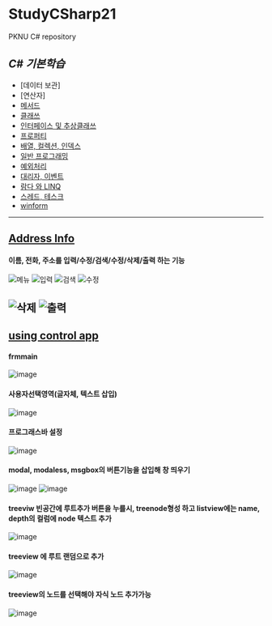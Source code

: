# StudyCSharp21
PKNU C# repository


## *C# 기본학습*
- [데이터 보관]
- [연산자]
- [메서드]( https://github.com/tjdwn6459/StudyCSharp21/tree/main/Chap06/Chap06App)
- [클래쓰](https://github.com/tjdwn6459/StudyCSharp21/tree/main/Chap07/Chap07App)
- [인터페이스 및 추상클래쓰](https://github.com/tjdwn6459/StudyCSharp21/tree/main/Chap08/Chap08App)
- [프로퍼티](https://github.com/tjdwn6459/StudyCSharp21/tree/main/Chap09/Chap09App)
- [배열, 컬렉션, 인덱스](https://github.com/tjdwn6459/StudyCSharp21/tree/main/Chap10/Chap10App)
- [일반 프로그래밍](https://github.com/tjdwn6459/StudyCSharp21/tree/main/Chap11/Chap11App)
- [예외처리](https://github.com/tjdwn6459/StudyCSharp21/tree/main/Chap12/Chap12App)
- [대리자, 이벤트](https://github.com/tjdwn6459/StudyCSharp21/tree/main/Chap13/ChapApp13)
- [람다 와 LINQ](https://github.com/tjdwn6459/StudyCSharp21/tree/main/Chap15/Chap15App)
- [스레드, 테스크](https://github.com/tjdwn6459/StudyCSharp21/tree/main/Chap19/Chap19App)
- [winform](https://github.com/tjdwn6459/StudyCSharp21/tree/main/Chap20/Chap20App)


------------------------------
## [Address Info](https://github.com/tjdwn6459/StudyCSharp21/tree/main/Chap99/AddressBookApp)
#### 이름, 전화, 주소를 입력/수정/검색/수정/삭제/출력 하는 기능
![메뉴](https://user-images.githubusercontent.com/77951833/111065538-ae40b280-84fd-11eb-9d35-cc7a59be17e9.png)
![입력](https://user-images.githubusercontent.com/77951833/111065546-ba2c7480-84fd-11eb-9573-6b14d6a35018.png)
![검색](https://user-images.githubusercontent.com/77951833/111065553-c44e7300-84fd-11eb-9dc4-d67bcc379267.png)
![수정](https://user-images.githubusercontent.com/77951833/111065555-ca445400-84fd-11eb-93ae-815a6de85ed3.png)

![삭제](https://user-images.githubusercontent.com/77951833/111065570-d29c8f00-84fd-11eb-884c-607509968f40.png)
![출력](https://user-images.githubusercontent.com/77951833/111065579-dc25f700-84fd-11eb-8397-c043a0ba9ba2.png)
---------------------------------
## [using control app](https://github.com/tjdwn6459/StudyCSharp21/tree/main/Chap20/Chap20App/UsingControlsApp)
#### frmmain
![image](https://user-images.githubusercontent.com/77951833/129159494-d1e51a67-2b7c-458f-87c5-8747e0fd3b06.png)
#### 사용자선택영역(글자체, 텍스트 삽입)
![image](https://user-images.githubusercontent.com/77951833/129159697-d44a5694-2d0c-43d9-8f7a-a77f61964ac8.png)
#### 프로그래스바 설정
![image](https://user-images.githubusercontent.com/77951833/129160433-f1761ee0-86e6-41f9-88a8-f28045a27178.png)
#### modal, modaless, msgbox의 버튼기능을 삽입해 창 띄우기 
![image](https://user-images.githubusercontent.com/77951833/129160557-1be3f286-2613-482a-ad2b-d9c3054ffdcd.png)
![image](https://user-images.githubusercontent.com/77951833/129160601-25bb094c-ff9c-443b-9bc7-2ee6c98e9b1c.png)

#### treeviw 빈공간에 루트추가 버튼을 누를시, treenode형성 하고 listview에는 name, depth의 컬럼에 node 텍스트 추가 
![image](https://user-images.githubusercontent.com/77951833/129160754-fffa94f9-aac4-4a8a-976a-2bdaf553bdd6.png)
#### treeview 에 루트 랜덤으로 추가 
![image](https://user-images.githubusercontent.com/77951833/129161165-b17ed599-cc83-4d03-9db7-15ecf704d0cc.png)
#### treeview의 노드를 선택해야 자식 노드 추가가능
![image](https://user-images.githubusercontent.com/77951833/129161346-f547b9be-a3be-401e-adc8-a8d7836264d9.png)











 



